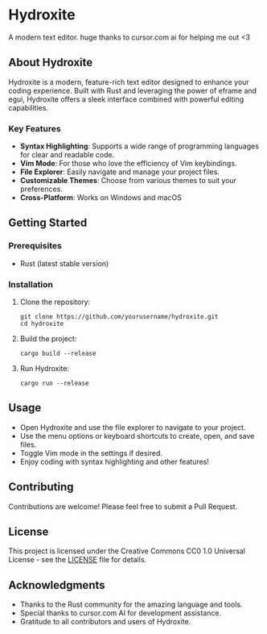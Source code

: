 # Hydroxite
A modern text editor.
huge thanks to cursor.com ai for helping me out <3

## About Hydroxite

Hydroxite is a modern, feature-rich text editor designed to enhance your coding experience. Built with Rust and leveraging the power of eframe and egui, Hydroxite offers a sleek interface combined with powerful editing capabilities.

### Key Features

- **Syntax Highlighting**: Supports a wide range of programming languages for clear and readable code.
- **Vim Mode**: For those who love the efficiency of Vim keybindings.
- **File Explorer**: Easily navigate and manage your project files.
- **Customizable Themes**: Choose from various themes to suit your preferences.
- **Cross-Platform**: Works on Windows and macOS

## Getting Started

### Prerequisites

- Rust (latest stable version)

### Installation

1. Clone the repository:
   ```
   git clone https://github.com/yourusername/hydroxite.git
   cd hydroxite
   ```

2. Build the project:
   ```
   cargo build --release
   ```

3. Run Hydroxite:
   ```
   cargo run --release
   ```

## Usage

- Open Hydroxite and use the file explorer to navigate to your project.
- Use the menu options or keyboard shortcuts to create, open, and save files.
- Toggle Vim mode in the settings if desired.
- Enjoy coding with syntax highlighting and other features!

## Contributing

Contributions are welcome! Please feel free to submit a Pull Request.

## License

This project is licensed under the Creative Commons CC0 1.0 Universal License - see the [LICENSE](LICENSE) file for details.

## Acknowledgments

- Thanks to the Rust community for the amazing language and tools.
- Special thanks to cursor.com AI for development assistance.
- Gratitude to all contributors and users of Hydroxite.

